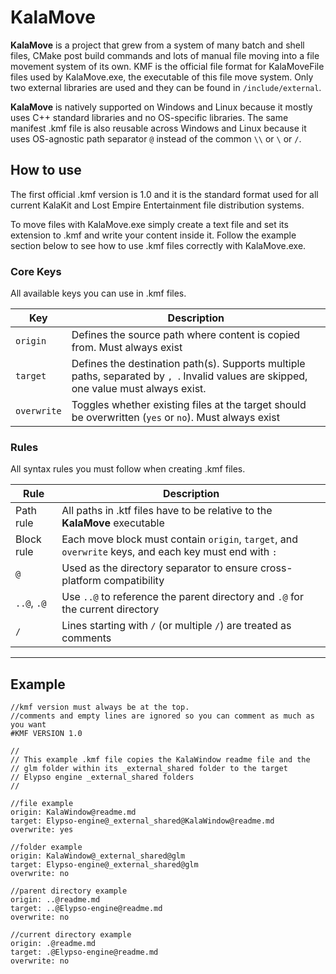 # KalaMove

**KalaMove** is a project that grew from a system of many batch and shell files, CMake post build commands and lots of manual file moving into a file movement system of its own. KMF is the official file format for KalaMoveFile files used by KalaMove.exe, the executable of this file move system. Only two external libraries are used and they can be found in `/include/external`.

**KalaMove** is natively supported on Windows and Linux because it mostly uses C++ standard libraries and no OS-specific libraries. The same manifest .kmf file is also reusable across Windows and Linux because it uses OS-agnostic path separator `@` instead of the common `\\` or `\` or `/`. 

## How to use 

The first official .kmf version is 1.0 and it is the standard format used for all current KalaKit and Lost Empire Entertainment file distribution systems.

To move files with KalaMove.exe simply create a text file and set its extension to .kmf and write your content inside it. Follow the example section below to see how to use .kmf files correctly with KalaMove.exe.

### Core Keys

All available keys you can use in .kmf files.

| Key          | Description |
|--------------|-------------|
| `origin`     | Defines the source path where content is copied from. Must always exist |
| `target`     | Defines the destination path(s). Supports multiple paths, separated by `, `. Invalid values are skipped, one value must always exist. |
| `overwrite`  | Toggles whether existing files at the target should be overwritten (`yes` or `no`). Must always exist |

### Rules

All syntax rules you must follow when creating .kmf files.

| Rule          | Description |
|---------------|-------------|
| Path rule     | All paths in .ktf files have to be relative to the **KalaMove** executable |
| Block rule    | Each move block must contain `origin`, `target`, and `overwrite` keys, and each key must end with `: ` |
| `@`           | Used as the directory separator to ensure cross-platform compatibility |
| `..@`, `.@`   | Use `..@` to reference the parent directory and `.@` for the current directory |
| `/`           | Lines starting with `/` (or multiple `/`) are treated as comments |

---

## Example

```
//kmf version must always be at the top.
//comments and empty lines are ignored so you can comment as much as you want
#KMF VERSION 1.0

//
// This example .kmf file copies the KalaWindow readme file and the
// glm folder within its _external_shared folder to the target
// Elypso engine _external_shared folders
//

//file example
origin: KalaWindow@readme.md
target: Elypso-engine@_external_shared@KalaWindow@readme.md
overwrite: yes

//folder example
origin: KalaWindow@_external_shared@glm
target: Elypso-engine@_external_shared@glm
overwrite: no

//parent directory example
origin: ..@readme.md
target: ..@Elypso-engine@readme.md
overwrite: no

//current directory example
origin: .@readme.md
target: .@Elypso-engine@readme.md
overwrite: no
```